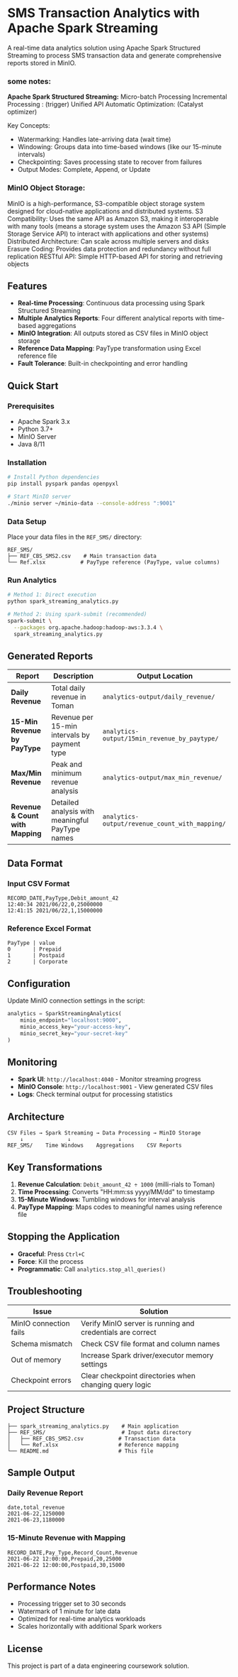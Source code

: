 # SMS Transaction Analytics with Apache Spark Streaming

A real-time data analytics solution using Apache Spark Structured Streaming to process SMS transaction data and generate comprehensive reports stored in MinIO.



### some notes:

**Apache Spark Structured Streaming:**
Micro-batch Processing
Incremental Processing : (trigger)
Unified API
Automatic Optimization: (Catalyst optimizer)


Key Concepts:
- Watermarking: Handles late-arriving data (wait time)
- Windowing: Groups data into time-based windows (like our 15-minute intervals)
- Checkpointing: Saves processing state to recover from failures
- Output Modes: Complete, Append, or Update 

### MinIO Object Storage:
MinIO is a high-performance, S3-compatible object storage system designed for cloud-native applications and distributed systems.
S3 Compatibility: Uses the same API as Amazon S3, making it interoperable with many tools (means a storage system uses the Amazon S3 API (Simple Storage Service API) to interact with applications and other systems) 
Distributed Architecture: Can scale across multiple servers and disks
Erasure Coding: Provides data protection and redundancy without full replication
RESTful API: Simple HTTP-based API for storing and retrieving objects

## Features

- **Real-time Processing**: Continuous data processing using Spark Structured Streaming
- **Multiple Analytics Reports**: Four different analytical reports with time-based aggregations
- **MinIO Integration**: All outputs stored as CSV files in MinIO object storage
- **Reference Data Mapping**: PayType transformation using Excel reference file
- **Fault Tolerance**: Built-in checkpointing and error handling

## Quick Start

### Prerequisites
- Apache Spark 3.x
- Python 3.7+
- MinIO Server
- Java 8/11

### Installation
```bash
# Install Python dependencies
pip install pyspark pandas openpyxl

# Start MinIO server
./minio server ~/minio-data --console-address ":9001"
```

### Data Setup
Place your data files in the `REF_SMS/` directory:
```
REF_SMS/
├── REF_CBS_SMS2.csv    # Main transaction data
└── Ref.xlsx           # PayType reference (PayType, value columns)
```

### Run Analytics
```bash
# Method 1: Direct execution
python spark_streaming_analytics.py

# Method 2: Using spark-submit (recommended)
spark-submit \
  --packages org.apache.hadoop:hadoop-aws:3.3.4 \
  spark_streaming_analytics.py
```

## Generated Reports

| Report | Description | Output Location |
|--------|-------------|-----------------|
| **Daily Revenue** | Total daily revenue in Toman | `analytics-output/daily_revenue/` |
| **15-Min Revenue by PayType** | Revenue per 15-min intervals by payment type | `analytics-output/15min_revenue_by_paytype/` |
| **Max/Min Revenue** | Peak and minimum revenue analysis | `analytics-output/max_min_revenue/` |
| **Revenue & Count with Mapping** | Detailed analysis with meaningful PayType names | `analytics-output/revenue_count_with_mapping/` |

## Data Format

### Input CSV Format
```csv
RECORD_DATE,PayType,Debit_amount_42
12:40:34 2021/06/22,0,25000000
12:41:15 2021/06/22,1,15000000
```

### Reference Excel Format
```
PayType | value
0       | Prepaid
1       | Postpaid
2       | Corporate
```

## Configuration

Update MinIO connection settings in the script:
```python
analytics = SparkStreamingAnalytics(
    minio_endpoint="localhost:9000",
    minio_access_key="your-access-key",
    minio_secret_key="your-secret-key"
)
```

## Monitoring

- **Spark UI**: `http://localhost:4040` - Monitor streaming progress
- **MinIO Console**: `http://localhost:9001` - View generated CSV files
- **Logs**: Check terminal output for processing statistics

## Architecture

```
CSV Files → Spark Streaming → Data Processing → MinIO Storage
    ↓              ↓               ↓              ↓
REF_SMS/    Time Windows    Aggregations    CSV Reports
```

## Key Transformations

1. **Revenue Calculation**: `Debit_amount_42 ÷ 1000` (milli-rials to Toman)
2. **Time Processing**: Converts "HH:mm:ss yyyy/MM/dd" to timestamp
3. **15-Minute Windows**: Tumbling windows for interval analysis
4. **PayType Mapping**: Maps codes to meaningful names using reference file

## Stopping the Application

- **Graceful**: Press `Ctrl+C`
- **Force**: Kill the process
- **Programmatic**: Call `analytics.stop_all_queries()`

## Troubleshooting

| Issue | Solution |
|-------|----------|
| MinIO connection fails | Verify MinIO server is running and credentials are correct |
| Schema mismatch | Check CSV file format and column names |
| Out of memory | Increase Spark driver/executor memory settings |
| Checkpoint errors | Clear checkpoint directories when changing query logic |

## Project Structure

```
├── spark_streaming_analytics.py    # Main application
├── REF_SMS/                        # Input data directory
│   ├── REF_CBS_SMS2.csv           # Transaction data
│   └── Ref.xlsx                   # Reference mapping
└── README.md                      # This file
```

## Sample Output

### Daily Revenue Report
```csv
date,total_revenue
2021-06-22,1250000
2021-06-23,1180000
```

### 15-Minute Revenue with Mapping
```csv
RECORD_DATE,Pay_Type,Record_Count,Revenue
2021-06-22 12:00:00,Prepaid,20,25000
2021-06-22 12:00:00,Postpaid,30,15000
```

## Performance Notes

- Processing trigger set to 30 seconds
- Watermark of 1 minute for late data
- Optimized for real-time analytics workloads
- Scales horizontally with additional Spark workers

## License

This project is part of a data engineering coursework solution.
